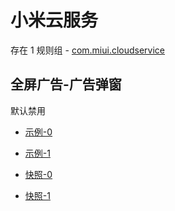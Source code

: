 # 小米云服务

存在 1 规则组 - [com.miui.cloudservice](/src/apps/com.miui.cloudservice.ts)

## 全屏广告-广告弹窗

默认禁用

- [示例-0](https://m.gkd.li/57941037/df5f7c28-a1fa-4d1b-87b8-2f592e5a8423)
- [示例-1](https://m.gkd.li/57941037/fbb8a877-4e69-4d72-b31d-85ad87ab34af)

- [快照-0](https://i.gkd.li/i/12847374)
- [快照-1](https://i.gkd.li/i/14320937)
